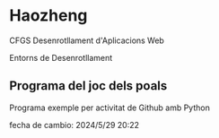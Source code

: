 # Haozheng

CFGS Desenrotllament d'Aplicacions Web

Entorns de Desenrotllament

## Programa del joc dels poals

Programa exemple per activitat de Github amb Python

fecha de cambio: 2024/5/29 20:22

